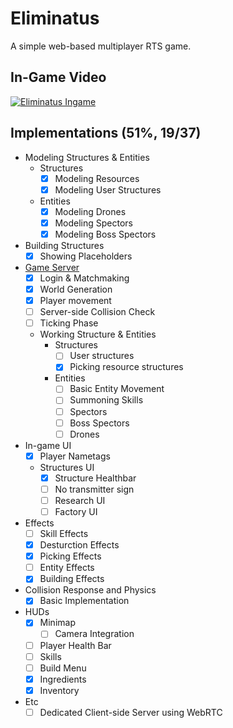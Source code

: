 # Eliminatus

A simple web-based multiplayer RTS game.

## In-Game Video
[![Eliminatus Ingame](https://img.youtube.com/vi/BuhzWsKcl9o/maxresdefault.jpg)](https://www.youtube.com/watch?v=BuhzWsKcl9o)

## Implementations (51%, 19/37)
 - Modeling Structures & Entities
 	- Structures
 		- [x] Modeling Resources
 		- [x] Modeling User Structures

 	- Entities
 		- [x] Modeling Drones
 		- [x] Modeling Spectors
 		- [x] Modeling Boss Spectors

 - Building Structures
 	- [x] Showing Placeholders

 - [Game Server](https://github.com/HelloWorld017/EliminatusServer)
 	- [x] Login & Matchmaking
 	- [x] World Generation
 	- [x] Player movement
 	- [ ] Server-side Collision Check
 	- [ ] Ticking Phase
 	- Working Structure & Entities
 		- Structures
 			- [ ] User structures
 			- [x] Picking resource structures
 		- Entities
 			- [ ] Basic Entity Movement
 			- [ ] Summoning Skills
 			- [ ] Spectors
 			- [ ] Boss Spectors
 			- [ ] Drones

 - In-game UI
 	- [x] Player Nametags
 	- Structures UI
    	- [x] Structure Healthbar
    	- [ ] No transmitter sign
    	- [ ] Research UI
    	- [ ] Factory UI

 - Effects
 	- [ ] Skill Effects
 	- [x] Desturction Effects
 	- [x] Picking Effects
 	- [ ] Entity Effects
 	- [x] Building Effects

 - Collision Response and Physics
 	- [x] Basic Implementation

 - HUDs
    - [x] Minimap
 		 - [ ] Camera Integration
    - [ ] Player Health Bar
    - [ ] Skills
    - [ ] Build Menu
 	- [x] Ingredients
    - [x] Inventory

- Etc
 	- [ ] Dedicated Client-side Server using WebRTC

